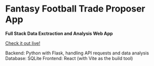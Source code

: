 # Fantasy Football Trade Proposer App
**Full Stack Data Exctraction and Analysis Web App**

[Check it out live!](https://trade-proposer.vercel.app/)

Backend: Python with Flask, handling API requests and data analysis
Database: SQLite
Frontend: React (with Vite as the build tool) 
